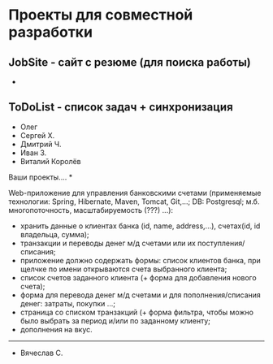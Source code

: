 Проекты для совместной разработки
=================================

JobSite - сайт с резюме (для поиска работы)
------------------------------------------
* 

ToDoList - список задач + синхронизация
---------------------------------------
* Олег
* Сергей Х.
* Дмитрий Ч.
* Иван З.
* Виталий Королёв 


Ваши проекты....
*


Web-приложение для управления банковскими счетами
(применяемые технологии: Spring, Hibernate, Maven, Tomcat, Git,...; DB: Postgresql;
м.б. многопоточность, масштабируемость (???) ...):
- хранить данные о клиентах банка (id, name, address,...), счетах(id, id владельца, сумма);
- транзакции и переводы денег м/д счетами или их поступления/списания;
- приложение должно содержать формы: список клиентов банка, при щелчке по имени открываются счета выбранного клиента;
- список счетов заданного клиента (+ форма для добавления нового счета);
- форма для перевода денег м/д счетами и для пополнения/списания денег: затраты, покупки ...;
- страница со списком транзакций (+ форма фильтра, чтобы можно было выбрать за период и/или по заданному клиенту;
- дополнения на вкус.

--------------------------------------------------------------------
* Вячеслав С.
